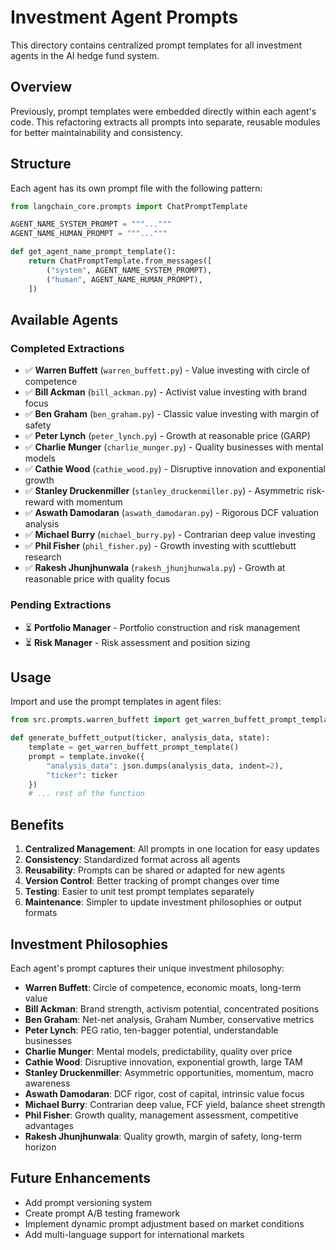 # Investment Agent Prompts

This directory contains centralized prompt templates for all investment agents in the AI hedge fund system.

## Overview

Previously, prompt templates were embedded directly within each agent's code. This refactoring extracts all prompts into separate, reusable modules for better maintainability and consistency.

## Structure

Each agent has its own prompt file with the following pattern:

```python
from langchain_core.prompts import ChatPromptTemplate

AGENT_NAME_SYSTEM_PROMPT = """..."""
AGENT_NAME_HUMAN_PROMPT = """..."""

def get_agent_name_prompt_template():
    return ChatPromptTemplate.from_messages([
        ("system", AGENT_NAME_SYSTEM_PROMPT),
        ("human", AGENT_NAME_HUMAN_PROMPT),
    ])
```

## Available Agents

### Completed Extractions
- ✅ **Warren Buffett** (`warren_buffett.py`) - Value investing with circle of competence
- ✅ **Bill Ackman** (`bill_ackman.py`) - Activist value investing with brand focus
- ✅ **Ben Graham** (`ben_graham.py`) - Classic value investing with margin of safety
- ✅ **Peter Lynch** (`peter_lynch.py`) - Growth at reasonable price (GARP)
- ✅ **Charlie Munger** (`charlie_munger.py`) - Quality businesses with mental models
- ✅ **Cathie Wood** (`cathie_wood.py`) - Disruptive innovation and exponential growth
- ✅ **Stanley Druckenmiller** (`stanley_druckenmiller.py`) - Asymmetric risk-reward with momentum
- ✅ **Aswath Damodaran** (`aswath_damodaran.py`) - Rigorous DCF valuation analysis
- ✅ **Michael Burry** (`michael_burry.py`) - Contrarian deep value investing
- ✅ **Phil Fisher** (`phil_fisher.py`) - Growth investing with scuttlebutt research
- ✅ **Rakesh Jhunjhunwala** (`rakesh_jhunjhunwala.py`) - Growth at reasonable price with quality focus

### Pending Extractions
- ⏳ **Portfolio Manager** - Portfolio construction and risk management
- ⏳ **Risk Manager** - Risk assessment and position sizing

## Usage

Import and use the prompt templates in agent files:

```python
from src.prompts.warren_buffett import get_warren_buffett_prompt_template

def generate_buffett_output(ticker, analysis_data, state):
    template = get_warren_buffett_prompt_template()
    prompt = template.invoke({
        "analysis_data": json.dumps(analysis_data, indent=2), 
        "ticker": ticker
    })
    # ... rest of the function
```

## Benefits

1. **Centralized Management**: All prompts in one location for easy updates
2. **Consistency**: Standardized format across all agents
3. **Reusability**: Prompts can be shared or adapted for new agents
4. **Version Control**: Better tracking of prompt changes over time
5. **Testing**: Easier to unit test prompt templates separately
6. **Maintenance**: Simpler to update investment philosophies or output formats

## Investment Philosophies

Each agent's prompt captures their unique investment philosophy:

- **Warren Buffett**: Circle of competence, economic moats, long-term value
- **Bill Ackman**: Brand strength, activism potential, concentrated positions
- **Ben Graham**: Net-net analysis, Graham Number, conservative metrics
- **Peter Lynch**: PEG ratio, ten-bagger potential, understandable businesses
- **Charlie Munger**: Mental models, predictability, quality over price
- **Cathie Wood**: Disruptive innovation, exponential growth, large TAM
- **Stanley Druckenmiller**: Asymmetric opportunities, momentum, macro awareness
- **Aswath Damodaran**: DCF rigor, cost of capital, intrinsic value focus
- **Michael Burry**: Contrarian deep value, FCF yield, balance sheet strength
- **Phil Fisher**: Growth quality, management assessment, competitive advantages
- **Rakesh Jhunjhunwala**: Quality growth, margin of safety, long-term horizon

## Future Enhancements

- Add prompt versioning system
- Create prompt A/B testing framework
- Implement dynamic prompt adjustment based on market conditions
- Add multi-language support for international markets 